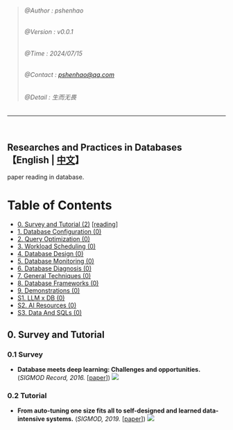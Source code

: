 >###### @Author    : pshenhao
>###### @Version   : v0.0.1
>###### @Time      : 2024/07/15
>###### @Contact   : pshenhao@qq.com
>###### @Detail    : 生而无畏

----
</br>

## Researches and Practices in Databases  </hr> 【English | <a href="">中文</a>】


paper reading in database.



Table of Contents
=================

* [0. Survey and Tutorial (2)](#0-survey-and-tutorial)  [<a href="./reading/0-survey_and_tutorial.docx">reading</a>]
* [1. Database Configuration (0)]()
* [2. Query Optimization (0)]()
* [3. Workload Scheduling (0)]()
* [4. Database Design (0)]()
* [5. Database Monitoring (0)]()
* [6. Database Diagnosis (0)]()
* [7. General Techniques (0)]()
* [8. Database Frameworks (0)]()
* [9. Demonstrations (0)]()
* [S1. LLM x DB (0)]()
* [S2. AI Resources (0)]()
* [S3. Data And SQLs (0)]()


## 0. Survey and Tutorial

### 0.1 Survey


- **Database meets deep learning: Challenges and opportunities.** (*SIGMOD Record, 2016.* [[paper](https://doi.org/10.1145/3003665.3003669)]) ![](https://img.shields.io/badge/-ai4db-Informational)




### 0.2 Tutorial

- **From auto-tuning one size fits all to self-designed and learned data-intensive systems.** (*SIGMOD, 2019.*  [[paper](https://doi.org/10.1145/3299869.3314034)]) ![](https://img.shields.io/badge/-ai4db-Informational)




</br>


